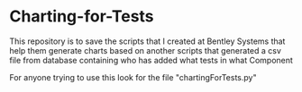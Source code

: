 # Charting-for-Tests
This repository is to save the scripts that I created at Bentley Systems that help them generate charts based on another scripts that generated a csv file from database containing who has added what tests in what Component


For anyone trying to use this look for the file "chartingForTests.py"
